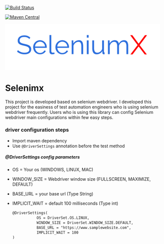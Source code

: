 [![Build Status](https://travis-ci.org/seleniumx/SeleniumX.svg?branch=master)](https://travis-ci.org/seleniumx/SeleniumX)

[![Maven Central](https://maven-badges.herokuapp.com/maven-central/org.seleniumx/seleniumx/badge.svg)](https://maven-badges.herokuapp.com/maven-central/org.seleniumx/seleniumx)

![alt text](https://github.com/seleniumx/seleniumx/blob/master/Seleniumx_logo.png)

# Selenimx
This project is developed based on selenium webdriver. I developed this project for the easiness of
test automation engineers who is using selenium webdriver frequently. Users who is using this library 
can config Selenium webdriver main configurations within few easy steps. 

### driver configuration steps
* Import maven dependency
* Use ```@DriverSettings``` annotation before the test method

##### @DriverSettings config parameters
* OS = Your os (WINDOWS, LINUX, MAC)
* WINDOW_SIZE = Webdriver window size (FULLSCREEN, MAXIMIZE, DEFAULT)
* BASE_URL = your base url (Type String)
* IMPLICIT_WAIT = default 100 milliseconds (Type int)
 
    ```
    @DriverSettings(
               OS = DriverSet.OS.LINUX,
               WINDOW_SIZE = DriverSet.WINDOW_SIZE.DEFAULT,
               BASE_URL = "https://www.samplewebsite.com",
               IMPLICIT_WAIT = 100
    )
    ```
